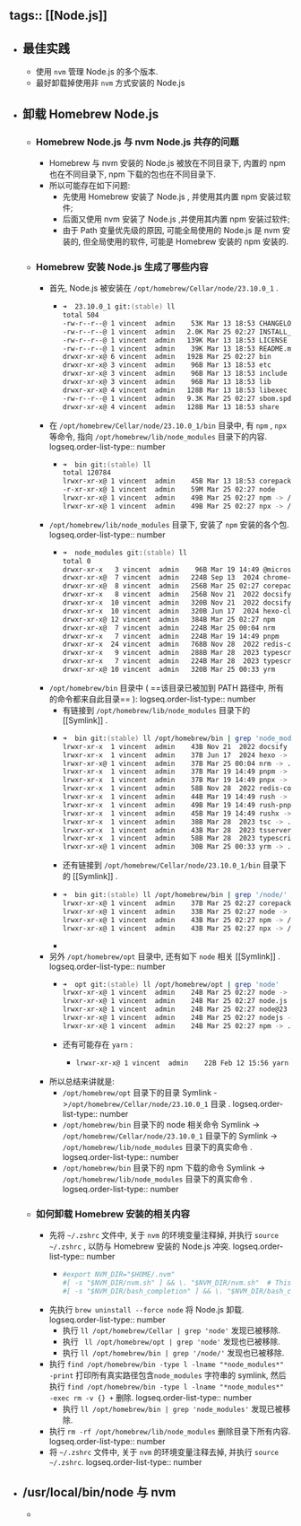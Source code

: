 tags:: [[Node.js]]
---

- ## 最佳实践
	- 使用 `nvm` 管理 Node.js 的多个版本.
	- 最好卸载掉使用非 `nvm` 方式安装的 Node.js
- ## 卸载 Homebrew Node.js
	- ### Homebrew Node.js 与 nvm Node.js 共存的问题
		- Homebrew 与 nvm 安装的 Node.js 被放在不同目录下, 内置的 npm 也在不同目录下, npm 下载的包也在不同目录下.
		- 所以可能存在如下问题:
			- 先使用 Homebrew 安装了 Node.js , 并使用其内置 npm 安装过软件;
			- 后面又使用 nvm 安装了 Node.js ,并使用其内置 npm 安装过软件;
			- 由于 Path 变量优先级的原因, 可能全局使用的 Node.js 是 nvm 安装的, 但全局使用的软件, 可能是 Homebrew 安装的 npm 安装的.
	- ### Homebrew 安装 Node.js 生成了哪些内容
		- 首先, Node.js 被安装在 `/opt/homebrew/Cellar/node/23.10.0_1` .
			- ``` zsh
			  ➜  23.10.0_1 git:(stable) ll
			  total 504
			  -rw-r--r--@ 1 vincent  admin    53K Mar 13 18:53 CHANGELOG.md
			  -rw-r--r--@ 1 vincent  admin   2.0K Mar 25 02:27 INSTALL_RECEIPT.json
			  -rw-r--r--@ 1 vincent  admin   139K Mar 13 18:53 LICENSE
			  -rw-r--r--@ 1 vincent  admin    39K Mar 13 18:53 README.md
			  drwxr-xr-x@ 6 vincent  admin   192B Mar 25 02:27 bin
			  drwxr-xr-x@ 3 vincent  admin    96B Mar 13 18:53 etc
			  drwxr-xr-x@ 3 vincent  admin    96B Mar 13 18:53 include
			  drwxr-xr-x@ 3 vincent  admin    96B Mar 13 18:53 lib
			  drwxr-xr-x@ 4 vincent  admin   128B Mar 13 18:53 libexec
			  -rw-r--r--@ 1 vincent  admin   9.3K Mar 25 02:27 sbom.spdx.json
			  drwxr-xr-x@ 4 vincent  admin   128B Mar 13 18:53 share
			  ```
		- 在 `/opt/homebrew/Cellar/node/23.10.0_1/bin` 目录中, 有 `npm` , `npx` 等命令, 指向 `/opt/homebrew/lib/node_modules` 目录下的内容.
		  logseq.order-list-type:: number
			- ``` zsh
			  ➜  bin git:(stable) ll
			  total 120784
			  lrwxr-xr-x@ 1 vincent  admin    45B Mar 13 18:53 corepack -> ../lib/node_modules/corepack/dist/corepack.js
			  -r-xr-xr-x@ 1 vincent  admin    59M Mar 25 02:27 node
			  lrwxr-xr-x@ 1 vincent  admin    49B Mar 25 02:27 npm -> /opt/homebrew/lib/node_modules/npm/bin/npm-cli.js
			  lrwxr-xr-x@ 1 vincent  admin    49B Mar 25 02:27 npx -> /opt/homebrew/lib/node_modules/npm/bin/npx-cli.js
			  ```
		- `/opt/homebrew/lib/node_modules` 目录下, 安装了 `npm` 安装的各个包.
		  logseq.order-list-type:: number
			- ``` zsh
			  ➜  node_modules git:(stable) ll
			  total 0
			  drwxr-xr-x   3 vincent  admin    96B Mar 19 14:49 @microsoft
			  drwxr-xr-x@  7 vincent  admin   224B Sep 13  2024 chrome-types
			  drwxr-xr-x@  8 vincent  admin   256B Mar 25 02:27 corepack
			  drwxr-xr-x   8 vincent  admin   256B Nov 21  2022 docsify
			  drwxr-xr-x  10 vincent  admin   320B Nov 21  2022 docsify-cli
			  drwxr-xr-x  10 vincent  admin   320B Jun 17  2024 hexo-cli
			  drwxr-xr-x@ 12 vincent  admin   384B Mar 25 02:27 npm
			  drwxr-xr-x@  7 vincent  admin   224B Mar 25 00:04 nrm
			  drwxr-xr-x   7 vincent  admin   224B Mar 19 14:49 pnpm
			  drwxr-xr-x  24 vincent  admin   768B Nov 28  2022 redis-commander
			  drwxr-xr-x   9 vincent  admin   288B Mar 28  2023 typescript
			  drwxr-xr-x   7 vincent  admin   224B Mar 28  2023 typescript-language-server
			  drwxr-xr-x@ 10 vincent  admin   320B Mar 25 00:33 yrm
			  ```
		- `/opt/homebrew/bin` 目录中 ( ==该目录已被加到 PATH 路径中, 所有的命令都来自此目录== ):
		  logseq.order-list-type:: number
			- 有链接到 `/opt/homebrew/lib/node_modules` 目录下的 [[Symlink]] .
			- ``` zsh
			  ➜  bin git:(stable) ll /opt/homebrew/bin | grep 'node_modules'
			  lrwxr-xr-x  1 vincent  admin    43B Nov 21  2022 docsify -> ../lib/node_modules/docsify-cli/bin/docsify
			  lrwxr-xr-x  1 vincent  admin    37B Jun 17  2024 hexo -> ../lib/node_modules/hexo-cli/bin/hexo
			  lrwxr-xr-x@ 1 vincent  admin    37B Mar 25 00:04 nrm -> ../lib/node_modules/nrm/dist/index.js
			  lrwxr-xr-x  1 vincent  admin    37B Mar 19 14:49 pnpm -> ../lib/node_modules/pnpm/bin/pnpm.cjs
			  lrwxr-xr-x  1 vincent  admin    37B Mar 19 14:49 pnpx -> ../lib/node_modules/pnpm/bin/pnpx.cjs
			  lrwxr-xr-x  1 vincent  admin    58B Nov 28  2022 redis-commander -> ../lib/node_modules/redis-commander/bin/redis-commander.js
			  lrwxr-xr-x  1 vincent  admin    44B Mar 19 14:49 rush -> ../lib/node_modules/@microsoft/rush/bin/rush
			  lrwxr-xr-x  1 vincent  admin    49B Mar 19 14:49 rush-pnpm -> ../lib/node_modules/@microsoft/rush/bin/rush-pnpm
			  lrwxr-xr-x  1 vincent  admin    45B Mar 19 14:49 rushx -> ../lib/node_modules/@microsoft/rush/bin/rushx
			  lrwxr-xr-x  1 vincent  admin    38B Mar 28  2023 tsc -> ../lib/node_modules/typescript/bin/tsc
			  lrwxr-xr-x  1 vincent  admin    43B Mar 28  2023 tsserver -> ../lib/node_modules/typescript/bin/tsserver
			  lrwxr-xr-x  1 vincent  admin    58B Mar 28  2023 typescript-language-server -> ../lib/node_modules/typescript-language-server/lib/cli.mjs
			  lrwxr-xr-x@ 1 vincent  admin    30B Mar 25 00:33 yrm -> ../lib/node_modules/yrm/cli.js
			  ```
			- 还有链接到 `/opt/homebrew/Cellar/node/23.10.0_1/bin` 目录下的 [[Symlink]] .
			- ``` zsh
			  ➜  bin git:(stable) ll /opt/homebrew/bin | grep '/node/'
			  lrwxr-xr-x@ 1 vincent  admin    37B Mar 25 02:27 corepack -> ../Cellar/node/23.10.0_1/bin/corepack
			  lrwxr-xr-x@ 1 vincent  admin    33B Mar 25 02:27 node -> ../Cellar/node/23.10.0_1/bin/node
			  lrwxr-xr-x@ 1 vincent  admin    43B Mar 25 02:27 npm -> /opt/homebrew/Cellar/node/23.10.0_1/bin/npm
			  lrwxr-xr-x@ 1 vincent  admin    43B Mar 25 02:27 npx -> /opt/homebrew/Cellar/node/23.10.0_1/bin/npx
			  ```
			-
		- 另外 `/opt/homebrew/opt` 目录中, 还有如下 `node` 相关 [[Symlink]] .
		  logseq.order-list-type:: number
			- ``` zsh
			  ➜  opt git:(stable) ll /opt/homebrew/opt | grep 'node'
			  lrwxr-xr-x@ 1 vincent  admin    24B Mar 25 02:27 node -> ../Cellar/node/23.10.0_1
			  lrwxr-xr-x@ 1 vincent  admin    24B Mar 25 02:27 node.js -> ../Cellar/node/23.10.0_1
			  lrwxr-xr-x@ 1 vincent  admin    24B Mar 25 02:27 node@23 -> ../Cellar/node/23.10.0_1
			  lrwxr-xr-x@ 1 vincent  admin    24B Mar 25 02:27 nodejs -> ../Cellar/node/23.10.0_1
			  lrwxr-xr-x@ 1 vincent  admin    24B Mar 25 02:27 npm -> ../Cellar/node/23.10.0_1
			  ```
			- 还有可能存在 `yarn` :
				- ``` zsh
				  lrwxr-xr-x@ 1 vincent  admin    22B Feb 12 15:56 yarn -> ../Cellar/yarn/1.22.22
				  ```
		- 所以总结来讲就是:
			- `/opt/homebrew/opt` 目录下的目录 Symlink ->`/opt/homebrew/Cellar/node/23.10.0_1` 目录 .
			  logseq.order-list-type:: number
			- `/opt/homebrew/bin` 目录下的 node 相关命令 Symlink -> `/opt/homebrew/Cellar/node/23.10.0_1` 目录下的  Symlink -> `/opt/homebrew/lib/node_modules` 目录下的真实命令 .
			  logseq.order-list-type:: number
			- `/opt/homebrew/bin` 目录下的 npm 下载的命令 Symlink -> `/opt/homebrew/lib/node_modules` 目录下的真实命令  .
			  logseq.order-list-type:: number
	- ### 如何卸载 Homebrew 安装的相关内容
		- 先将 `~/.zshrc` 文件中, 关于 `nvm` 的环境变量注释掉, 并执行 `source ~/.zshrc` , 以防与 Homebrew 安装的 Node.js 冲突.
		  logseq.order-list-type:: number
			- ``` zsh
			  #export NVM_DIR="$HOME/.nvm"
			  #[ -s "$NVM_DIR/nvm.sh" ] && \. "$NVM_DIR/nvm.sh"  # This loads nvm
			  #[ -s "$NVM_DIR/bash_completion" ] && \. "$NVM_DIR/bash_completion"  # This loads nvm bash_completion
			  ```
		- 先执行 `brew uninstall --force node` 将 Node.js 卸载.
		  logseq.order-list-type:: number
			- 执行 `ll /opt/homebrew/Cellar | grep 'node'` 发现已被移除.
			- 执行 ` ll /opt/homebrew/opt | grep 'node'` 发现也已被移除.
			- 执行 `ll /opt/homebrew/bin | grep '/node/'` 发现也已被移除.
		- 执行 `find /opt/homebrew/bin -type l -lname "*node_modules*" -print` 打印所有真实路径包含`node_modules` 字符串的 symlink, 然后执行 `find /opt/homebrew/bin -type l -lname "*node_modules*" -exec rm -v {} +` 删除.
		  logseq.order-list-type:: number
			- 执行 `ll /opt/homebrew/bin | grep 'node_modules'` 发现已被移除.
		- 执行 `rm -rf /opt/homebrew/lib/node_modules` 删除目录下所有内容.
		  logseq.order-list-type:: number
		- 将 `~/.zshrc` 文件中, 关于 `nvm` 的环境变量注释去掉, 并执行 `source ~/.zshrc`.
		  logseq.order-list-type:: number
- ## /usr/local/bin/node 与 nvm
	-